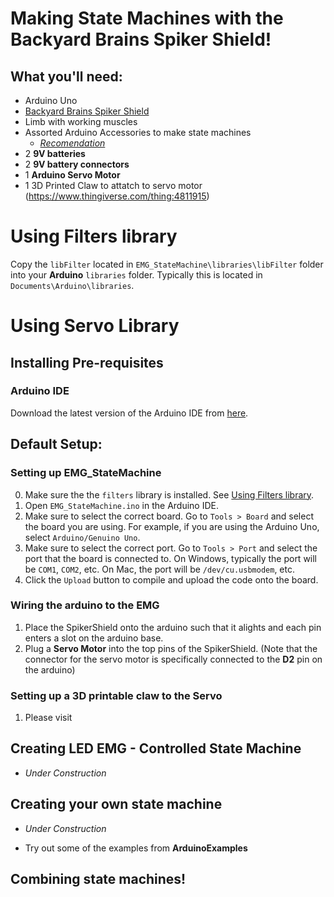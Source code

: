 # Making State Machines with the Backyard Brains Spiker Shield!

## What you'll need:
* Arduino Uno
* [Backyard Brains Spiker Shield](https://backyardbrains.com/products/muscleSpikershieldBundle)
* Limb with working muscles
* Assorted Arduino Accessories to make state machines
    * [*Recomendation*](https://www.amazon.com/ELEGOO-Project-Tutorial-Controller-Projects/dp/B01D8KOZF4/ref=sr_1_1_sspa?keywords=arduino+kit&qid=1681852351&sr=8-1-spons&psc=1&spLa=ZW5jcnlwdGVkUXVhbGlmaWVyPUExTVZFNTU0VE84MlU4JmVuY3J5cHRlZElkPUEwMzkzMzg0NlhOTTM2OElJU1MzJmVuY3J5cHRlZEFkSWQ9QTEwMDEzNzYzVFNPV0pHQ01HTlNCJndpZGdldE5hbWU9c3BfYXRmJmFjdGlvbj1jbGlja1JlZGlyZWN0JmRvTm90TG9nQ2xpY2s9dHJ1ZQ==) 
* 2 **9V batteries**
* 2 **9V battery connectors**
* 1 **Arduino Servo Motor** 
* 1 3D Printed Claw to attatch to servo motor (https://www.thingiverse.com/thing:4811915)

# Using Filters library
Copy the `libFilter` located in `EMG_StateMachine\libraries\libFilter` folder into your **Arduino** `libraries` folder. Typically this is located in `Documents\Arduino\libraries`.

# Using Servo Library

## Installing Pre-requisites

### Arduino IDE
Download the latest version of the Arduino IDE from [here](https://www.arduino.cc/en/Main/Software).

## **Default Setup:**

### Setting up EMG_StateMachine
0. Make sure the the `filters` library is installed. See [Using Filters library](#using-filters-library).
1. Open `EMG_StateMachine.ino` in the Arduino IDE.
2. Make sure to select the correct board. Go to `Tools > Board` and select the board you are using. For example, if you are using the Arduino Uno, select `Arduino/Genuino Uno`.
3. Make sure to select the correct port. Go to `Tools > Port` and select the port that the board is connected to. On Windows, typically the port will be `COM1`, `COM2`, etc. On Mac, the port will be `/dev/cu.usbmodem`, etc. 
4. Click the `Upload` button to compile and upload the code onto the board.

### Wiring the arduino to the EMG
1. Place the SpikerShield onto the arduino such that it alights and each pin enters a slot on the arduino base.
2. Plug a **Servo Motor** into the top pins of the SpikerShield. (Note that the connector for the servo motor is specifically connected to the **D2** pin on the arduino)

### Setting up a 3D printable claw to the Servo
1. Please visit 

## Creating LED EMG - Controlled State Machine

- *Under Construction*

## Creating your own state machine

- *Under Construction*
* Try out some of the examples from **ArduinoExamples**

## Combining state machines!